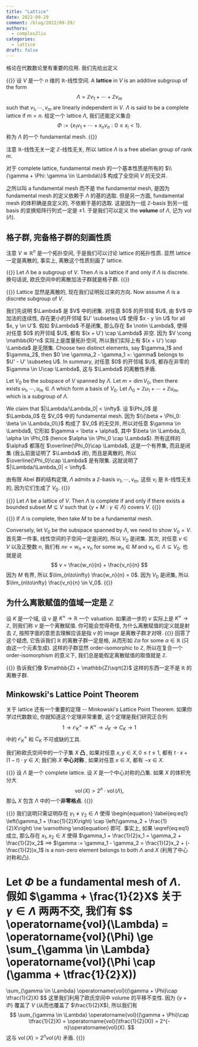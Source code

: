```yaml
---
title: "Lattice"
date: 2022-09-29
comment: /blog/2022/09-29/
authors:
  - complex2liu
categories:
  - lattice
draft: false
---
```


格论在代数数论里有重要的应用. 我们先给出定义

{{<math-env-alt type = "Definition">}}
设 $V$ 是一个 $n$ 维的 $\mathbb{R}$-线性空间.
A <b>lattice</b> in $V$ is an additive subgroup of the form
$$
\Lambda = \mathbb{Z}v_1 + \cdots + \mathbb{Z}v_m
$$
such that $v_1, \cdots, v_m$ are linearly independent in $V$.
$\Lambda$ is said to be a complete lattice if $m = n$.
给定一个 lattice $\Lambda$, 我们还能定义集合
$$
\Phi := \{x_1v_1 + \cdots + x_nv_n: 0\le x_i < 1\}.
$$
称为 $\Lambda$ 的一个 fundamental mesh.
{{</math-env-alt>}}

注意 $\mathbb{R}$-线性无关一定 $\mathbb{Z}$-线性无关,
所以 lattice $\Lambda$ is a free abelian group of rank $m$.

对于 complete lattice, fundamental mesh 的一个基本性质是所有的
$\\{\gamma + \Phi: \gamma \in \Lambda\\}$ 构成了全空间 $V$ 的无交并.

之所以叫 a fundamental mesh 而不是 the fundamental mesh,
是因为 fundamental mesh 的定义依赖于 $\Lambda$ 的基的选取.
但是另一方面, fundamental mesh 的体积确是良定义的, 不依赖于基的选取.
这是因为一组 $\mathbb{Z}$-basis 到另一组 basis 的变换矩阵行列式一定是 $\pm 1$.
于是我们可以定义 the **volume** of $\Lambda$,
记为 $\operatorname{vol}(\Lambda)$.

## 格子群, 完备格子群的刻画性质

注意 $V \cong \mathbb{R}^n$ 是一个拓扑空间, 于是我们可以讨论 lattice 的拓扑性质.
显然 lattice 一定是离散的, 事实上, 离散这个性质刻画了 lattice.

{{<math-env type = "Proposition" counter = "true" label = "discrete">}}
Let $\Lambda$ be a subgroup of $V$. Then $\Lambda$ is a lattice
if and only if $\Lambda$ is discrete.
换句话说, 欧氏空间中的离散加法子群就是格子群.
{{</math-env>}}

{{<proof>}}
Lattice 显然是离散的, 现在我们证明反过来的方向.
Now assume $\Lambda$ is a discrete subgroup of $V$.

<p></p>

<span style="color: var(--color-fg-red);">
我们先说明 $\Lambda$ 是 $V$ 中的闭集.
</span>
对任意 $0$ 的开邻域 $U$, 由 $V$ 中加法的连续性,
存在更小的开邻域 $U' \subseteq U$ 使得 $x - y \in U$ for all $x, y \in U'$.
假如 $\Lambda$ 不是闭集, 那么存在 $x \notin \Lambda$,
使得对任意 $0$ 的开邻域 $U$, 都有 $(x + U') \cap \Lambda$ 非空.
因为 $V \cong \mathbb{R}^n$ 实际上是度量拓扑空间,
所以我们实际上有 $(x + U') \cap \Lambda$ 是无限集.
Choose two distinct elements, say $\gamma_1$ and $\gamma_2$,
then $0 \ne \gamma_2 - \gamma_1 =: \gamma$ belongs to $U' - U' \subseteq U$.
In summary, 对任意 $0$ 的开邻域 $U$, 都存在非零的 $\gamma \in U\cap \Lambda$,
这与 $\Lambda$ 的离散性矛盾.

<p></p>

Let $V_0$ be the subspace of $V$ spanned by $\Lambda$.
Let $m = \dim V_0$, then there exists $u_1,\cdots,u_m \in \Lambda$
which form a basis of $V_0$.
Let $\Lambda_0 = \mathbb{Z}u_1 + \cdots + \mathbb{Z}u_m$,
which is a subgroup of $\Lambda$.

<p></p>

<span style="color: var(--color-fg-red);">
We claim that $|\Lambda/\Lambda_0| < \infty$.
</span>
设 $\Phi_0$ 是 $\Lambda_0$ 在 $V_0$ 中的 fundamental mesh.
因为 $\\{\beta + \Phi_0: \beta \in \Lambda_0\\}$ 构成了 $V_0$ 的无交并,
所以对任意 $\gamma \in \Lambda$, 它形如 $\gamma = \beta + \alpha$,
其中 $\beta \in \Lambda_0, \alpha \in \Phi_0$
(hence $\alpha \in \Phi_0 \cap \Lambda$).
所有这样的 $\alpha$ 都落在 $\overline{\Phi_0}\cap \Lambda$,
这是一个有界集, 而且是闭集 (我么前面证明了 $\Lambda$ 闭),
而且是离散的, 所以 $\overline{\Phi_0}\cap \Lambda$ 是有限集.
这就说明了 $|\Lambda/\Lambda_0| < \infty$.

<p></p>

由有限 Abel 群的结构定理, $\Lambda$ admits a $\mathbb{Z}$-basis $v_1,\cdots,v_m$.
这些 $v_i$ 是 $\mathbb{R}$-线性无关的, 因为它们生成了 $V_0$.
{{</proof>}}


{{<math-env type = "Proposition" counter = "true">}}
Let $\Lambda$ be a lattice of $V$. Then $\Lambda$ is complete
if and only if there exists a bounded subset $M \subseteq V$
such that $\{\gamma + M: \gamma \in \Lambda\}$ covers $V$.
{{</math-env>}}

{{<proof>}}
If $\Lambda$ is complete, then take $M$ to be a fundamental mesh.

<p></p>

Conversely, let $V_0$ be the subspace spanned by $\Lambda$,
we need to show $V_0 = V$.
首先第一件事, 线性空间的子空间一定是闭的, 所以 $V_0$ 是闭集.
其次, 对任意 $v \in V$ 以及正整数 $n$, 我们有
$nv = w_n + v_n$ for some $w_n \in M$ and $v_n \in \Lambda \subseteq V_0$.
也就是说
$$
v = \frac{w_n}{n} + \frac{v_n}{n}
$$
因为 $M$ 有界, 所以 $\lim_{n\to\infty} \frac{w_n}{n} = 0$.
因为 $V_0$ 是闭集, 所以 $\lim_{n\to\infty} \frac{v_n}{n} \in V_0$.
{{</proof>}}

## 为什么离散赋值的值域一定是 $\mathbb{Z}$

设 $K$ 是一个域, 设 $\nu$ 是 $K^\times \to \mathbb{R}$ 一个 valuation.
如果进一步的 $\nu$ 实际上是 $K^\times \to \mathbb{Z}$, 则我们称 $\nu$ 是一个离散赋值.
你可能会觉得奇怪, 为什么离散赋值的定义就是射去 $\mathbb{Z}$,
按照字面的意思去理解应该是指 $\nu$ 的 image 是离散子群才对呀.
{{<cref target = "discrete" label = "Proposition 1">}} 回答了这个疑虑,
它告诉我们 $\mathbb{R}$ 的离散子群一定是格,
从而形如 $\mathbb{Z}\alpha$ for some $\alpha \in \mathbb{R}$ (只由这一个元素生成).
这样的子群显然 order-isomorphic to $\mathbb{Z}$,
所以在复合一个 order-isomorphism 的意义下, 我们总是能假定离散赋值的取值就是 $\mathbb{Z}$.

{{<cref target = "discrete" label = "Proposition 1">}} 告诉我们像
$\mathbb{Z} + \mathbb{Z}\sqrt{2}$ 这样的东西一定不是 $\mathbb{R}$ 的离散子群.

## Minkowski's Lattice Point Theorem

关于 lattice 还有一个重要的定理 -- Minkowski's Lattice Point Theorem.
如果你学过代数数论, 你就知道这个定理非常重要, 这个定理是我们研究正合列
$$
1 \to \mathcal{O}_K^\times \to K^\times \to J_K \to C_K \to 1
$$
中的 $\mathcal{O}_K^\times$ 和 $C_K$ 不可或缺的工具.

我们称欧氏空间中的一个子集 $X$
<span style = "color: var(--color-fg-purple); font-weight: bold;">
凸
</span>, 如果对任意 $x, y \in X, 0\le t \le 1$,
都有 $t\cdot x + (1-t)\cdot y \in X$; 我们称 $X$ 
<span style = "color: var(--color-fg-purple); font-weight: bold;">
中心对称
</span>, 如果对任意 $x \in X$, 都有 $-x \in X$.

{{<math-env type = "Theorem" counter = "true" text = "Minkowski's Lattice Point Theorem">}}
设 $\Lambda$ 是一个 complete lattice.
设 $X$ 是一个中心对称的凸集. 如果 $X$ 的体积充分大
$$
\operatorname{vol}(X) > 2^n\cdot \operatorname{vol}(\Lambda),
$$
那么 $X$ 包含 $\Lambda$ 中的一个<span style = "color: var(--color-fg-red); font-weight: bold;">非零格点</span>.
{{</math-env>}}

{{<proof>}}
我们说明只需证明存在 $\gamma_1\ne \gamma_2 \in \Lambda$ 使得
\begin{equation}
\label{eq:eq1}
\left(\gamma_1 + \frac{1}{2}X\right)
\cap
\left(\gamma_2 + \frac{1}{2}X\right) \ne \varnothing
\end{equation}
即可. 事实上, 如果 \eqref{eq:eq1} 成立, 那么存在 $x_1, x_2 \in X$ 使得
$\gamma_1 + \frac{1}{2}x_1 = \gamma_2 + \frac{1}{2}x_2$
$\implies$ $\gamma := \gamma_1 - \gamma_2 = \frac{1}{2}x_2 + (-\frac{1}{2})x_1$
is a non-zero element belongs to both $\Lambda$ and $X$ (利用了中心对称和凸).

<p></p>

Let $\Phi$ be a fundamental mesh of $\Lambda$.
假如 $\gamma + \frac{1}{2}X$ 关于 $\gamma \in \Lambda$ 两两不交, 我们有
$$
\operatorname{vol}(\Lambda) = \operatorname{vol}(\Phi) \ge
\sum_{\gamma \in \Lambda} \operatorname{vol}(\Phi \cap (\gamma + \tfrac{1}{2}X))
=
\sum_{\gamma \in \Lambda} \operatorname{vol}((\gamma + \Phi)\cap \tfrac{1}{2}X)
$$
这里我们利用了欧氏空间中 volume 的平移不变性.
因为 $\{\gamma + \Phi\}$ 覆盖了 $V$ (从而也覆盖了 $\frac{1}{2}X$), 所以我们有
$$
\sum_{\gamma \in \Lambda} \operatorname{vol}((\gamma + \Phi)\cap \tfrac{1}{2}X)
= \operatorname{vol}(\tfrac{1}{2}(X)) = 2^{-n}\operatorname{vol}(X).
$$
这与 $\operatorname{vol}(X) > 2^n\operatorname{vol}(\Lambda)$ 矛盾.
{{</proof>}}
